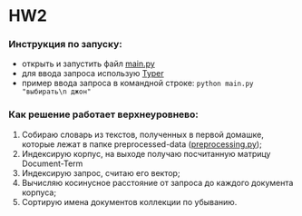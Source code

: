 # HW2
### Инструкция по запуску:
- открыть и запустить файл [main.py](https://github.com/soimmary/infosearch/blob/main/hw2/main.py)
- для ввода запроса использую [Typer](https://typer.tiangolo.com/#example)
- пример ввода запроса в командной строке: ``python main.py "выбирать\n джон"``

### Как решение работает верхнеуровнево:
1. Собираю словарь из текстов, полученных в первой домашке, которые лежат в папке preprocessed-data ([preprocessing.py](https://github.com/soimmary/infosearch/blob/main/hw1/preprocessing.py));
2. Индексирую корпус, на выходе получаю посчитанную матрицу Document-Term
3. Индексирую запрос, считаю его вектор;
4. Вычисляю косинусное расстояние от запроса до каждого документа корпуса;
5. Сортирую имена документов коллекции по убыванию.
